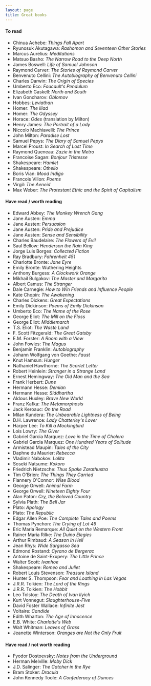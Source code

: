 ```yaml
---
layout: page
title: Great books
---
```


#### To read

- Chinua Achebe: _Things Fall Apart_
- Ryunosuk Akutagawa: _Rashomon and Seventeen Other Stories_
- Marcus Aurelius: _Meditations_
- Matsuo Basho: _The Narrow Road to the Deep North_
- James Boswell: _Life of Samuel Johnson_
- Raymond Carver: _The Stories of Raymond Carver_
- Benvenuto Cellini: _The Autobiography of Benvenuto Cellini_
- Charles Darwin: _The Origin of Species_
- Umberto Eco: _Foucault's Pendulum_
- Elizabeth Gaskell: _North and South_
- Ivan Goncharov: _Oblomov_
- Hobbes: _Leviathan_
- Homer: _The Iliad_
- Homer: _The Odyssey_
- Horace: _Odes_ (translation by Milton)
- Henry James: _The Portrait of a Lady_
- Niccolo Machiavelli: _The Prince_
- John Milton: _Paradise Lost_
- Samuel Pepys: _The Diary of Samuel Pepys_
- Marcel Proust: _In Search of Lost Time_
- Raymond Queneau: _Zazie in the Metro_
- Francoise Sagan: _Bonjour Tristesse_
- Shakespeare: _Hamlet_
- Shakespeare: _Othello_
- Boris Vian: _Mood Indigo_
- Francois Villon: _Poems_
- Virgil: _The Aeneid_
- Max Weber: _The Protestant Ethic and the Spirit of Capitalism_

#### Have read / worth reading

- Edward Abbey: _The Monkey Wrench Gang_
- Jane Austen: _Emma_
- Jane Austen: _Persuasion_
- Jane Austen: _Pride and Prejudice_
- Jane Austen: _Sense and Sensibility_
- Charles Baudelaire: _The Flowers of Evil_
- Saul Bellow: _Henderson the Rain King_
- Jorge Luis Borges: _Collected Fiction_
- Ray Bradbury: _Fahrenheit 451_
- Charlotte Bronte: _Jane Eyre_
- Emily Bronte: Wuthering Heights
- Anthony Burgess: _A Clockwork Orange_
- Mikhail Bulgakov: _The Master and Margarita_
- Albert Camus: _The Stranger_
- Dale Carnegie: _How to Win Friends and Influence People_
- Kate Chopin: _The Awakening_
- Charles Dickens: _Great Expectations_
- Emily Dickinson: _Poems of Emily Dickinson_
- Umberto Eco: _The Name of the Rose_
- George Eliot: _The Mill on the Floss_
- George Eliot: _Middlemarch_
- T.S. Eliot: _The Waste Land_
- F. Scott Fitzgerald: _The Great Gatsby_
- E.M. Forster: _A Room with a View_
- John Fowles: _The Magus_
- Benjamin Franklin: _Autobiography_
- Johann Wolfgang von Goethe: _Faust_
- Knut Hamsun: _Hunger_
- Nathaniel Hawthorne: _The Scarlet Letter_
- Robert Heinlein: _Stranger in a Strange Land_
- Ernest Hemingway: _The Old Man and the Sea_
- Frank Herbert: _Dune_
- Hermann Hesse: _Demian_
- Hermann Hesse: _Siddhartha_
- Aldous Huxley: _Brave New World_
- Franz Kafka: _The Metamorphosis_
- Jack Keroauc: _On the Road_
- Milan Kundera: _The Unbearable Lightness of Being_
- D.H. Lawrence: _Lady Chatterley's Lover_
- Harper Lee: _To Kill a Mockingbird_
- Lois Lowry: _The Giver_
- Gabriel Garcia Marquez: _Love in the Time of Cholera_
- Gabriel Garcia Marquez: _One Hundred Years of Solitude_
- Armistead Maupin: _Tales of the City_
- Daphne du Maurier: _Rebecca_
- Vladimir Nabokov: _Lolita_
- Soseki Natsume: _Kokoro_
- Friedrich Nietzsche: _Thus Spake Zarathustra_
- Tim O'Brien: _The Things They Carried_
- Flannery O'Connor: _Wise Blood_
- George Orwell: _Animal Farm_
- George Orwell: _Nineteen Eighty Four_
- Alan Paton: _Cry, the Beloved Country_
- Sylvia Plath: _The Bell Jar_
- Plato: _Apology_
- Plato: _The Republic_
- Edgar Allen Poe: _The Complete Tales and Poems_
- Thomas Pynchon: _The Crying of Lot 49_
- Eric Maria Remarque: _All Quiet on the Western Front_
- Rainer Maria Rilke: _The Duino Elegies_
- Arthur Rimbaud: _A Season in Hell_
- Jean Rhys: _Wide Sargasso Sea_
- Edmond Rostand: _Cyrano de Bergerac_
- Antoine de Saint-Exupery: _The Little Prince_
- Walter Scott: _Ivanhoe_
- Shakespeare: _Romeo and Juliet_
- Robert Louis Stevenson: _Treasure Island_
- Hunter S. Thompson: _Fear and Loathing in Las Vegas_
- J.R.R. Tolkien: _The Lord of the Rings_
- J.R.R. Tolkien: _The Hobbit_
- Leo Tolstoy: _The Death of Ivan Ilyich_
- Kurt Vonnegut: _Slaughterhouse-Five_
- David Foster Wallace: _Infinite Jest_
- Voltaire: _Candide_
- Edith Wharton: _The Age of Innocence_
- E.B. White: _Charlotte's Web_
- Walt Whitman: _Leaves of Grass_
- Jeanette Winterson: _Oranges are Not the Only Fruit_

#### Have read / not worth reading

- Fyodor Dostoevsky: _Notes from the Underground_
- Herman Melville: _Moby Dick_
- J.D. Salinger: _The Catcher in the Rye_
- Bram Stoker: _Dracula_
- John Kennedy Toole: _A Confederacy of Dunces_
